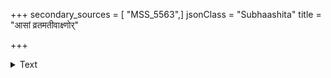 +++
secondary_sources = [ "MSS_5563",]
jsonClass = "Subhaashita"
title = "आसां व्रतमतीवाक्ष्णोर्"

+++

<details><summary>Text</summary>

आसां व्रतमतीवाक्ष्णोर् यत् पुरः परिसर्पणम्।  
सह यातं मनस् तत्र त्यक्त्वा भूयो निवर्तनम्॥
</details>
